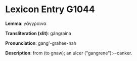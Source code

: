 # Lexicon Entry G1044

**Lemma**: γάγγραινα

**Transliteration (xlit)**: gángraina

**Pronunciation**: gang'-grahee-nah

**Description**:
from  (to gnaw); an ulcer ("gangrene"):--canker.
